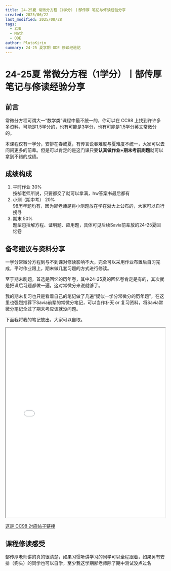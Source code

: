 ```yaml
---
title: 24-25夏 常微分方程（1学分）丨郜传厚 笔记与修读经验分享
created: 2025/06/22
last_modified: 2025/08/28
tags:
  - ZJU
  - Math
  - ODE
author: PlutoKirin
summary: 24-25 夏学期 ODE 修读经验贴
---
```


# 24-25夏 常微分方程（1学分）丨郜传厚 笔记与修读经验分享

## 前言
常微分方程可谓大一“数学类”课程中最不统一的，你可以在 CC98 上找到许许多多资料，可能是1.5学分的，也有可能是3学分，也有可能是1.5学分英文常微分的。

本课程仅有一学分，安排在春或夏，有传言说春难度与夏难度不统一，大家可以去问问更多的前辈。但是可以肯定的是这门课只要**认真做作业+期末考前刷题**就可以拿到不错的成绩。

## 成绩构成
1. 平时作业 30%  
	按郜老师所说，只要都交了就可以拿满，hw答案书最后都有
2. 小测（期中考） 20%  
	98历年题均有，因为郜老师是将小测题放在学在浙大上公布的，大家可以自行搜寻
3. 期末 50%  
	题型包括解方程、证明题、应用题，具体可见后续Savia前辈放的24-25夏回忆卷

## 备考建议与资料分享
一学分常微分方程到与不到课对修读影响不大，完全可以采用作业布置后自习完成，平时作业跟上，期末做几套习题的方式进行修读。

至于期末刷题，首选是回忆的历年卷，其中24-25夏的回忆卷肯定是有的，其次就是把课后习题都做一遍，这对常微分来说就够了。

我的期末复习也只是看着自己的笔记做了几遍“疑似一学分常微分的历年题”，在这里也强烈推荐下Savia前辈的常微分笔记，可以当作补天 or 复习资料，将Savia常微分笔记全过了期末考应该就没问题。

下面我将我的笔记放出，大家可以自取。
<iframe src="../ODE_Notes_by_LioraBard.pdf" width="100%" height="600px"></iframe>

[这是 CC98 对应帖子链接](https://www.cc98.org/topic/6222919)

## 课程修读感受
郜传厚老师讲的真的很清楚，如果习惯听讲学习的同学可以全程跟着，如果另有安排（狗头）的同学也可以自学，至少我这学期郜老师除了期中测试没点过名